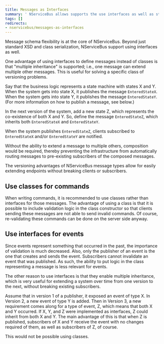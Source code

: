 ```yaml
---
title: Messages as Interfaces
summary: ' NServiceBus allows supports the use interfaces as well as standard XSD and class serialization.'
tags: []
redirects:
- nservicebus/messages-as-interfaces
---
```


Message schema flexibility is at the core of NServiceBus. Beyond just standard XSD and class serialization, NServiceBus support using interfaces as well.

One advantage of using interfaces to define messages instead of classes is that "multiple inheritance" is supported; i.e., one message can extend multiple other messages. This is useful for solving a specific class of versioning problems.

Say that the business logic represents a state machine with states X and Y. When the system gets into state X, it publishes the message `EnteredStateX`. When the system gets into state Y, it publishes the message `EnteredStateY`. (For more information on how to publish a message, see below.)

In the next version of the system, add a new state Z, which represents the co-existence of both X and Y. So, define the message `EnteredStateZ`, which inherits both `EnteredStateX` and `EnteredStateY`.

When the system publishes `EnteredStateZ`, clients subscribed to `EnteredStateX` and/or `EnteredStateY` are notified.

Without the ability to extend a message to multiple others, composition would be required, thereby preventing the infrastructure from automatically routing messages to pre-existing subscribers of the composed messages.

The versioning advantages of NServiceBus message types allow for easily extending endpoints without breaking clients or subscribers.


## Use classes for commands

When writing commands, it is recommended to use classes rather than interfaces for those messages. The advantage of using a class is that it is possible to include validation logic in the class constructor so that clients sending these messages are not able to send invalid commands. Of course, re-validating these commands can be done on the server side anyway.


## Use interfaces for events

Since events represent something that occurred in the past, the importance of validation is much decreased. Also, only the publisher of an event is the one that creates and sends the event. Subscribers cannot invalidate an event that was published. As such, the ability to put logic in the class representing a message is less relevant for events.

The other reason to use interfaces is that they enable multiple inheritance, which is very useful for extending a system over time from one version to the next, without breaking existing subscribers.

Assume that in version 1 of a publisher, it exposed an event of type X. In Version 2, a new event of type Y is added. Then in Version 3, a new requirement comes along for a type of event, Z, which means that both X and Y occurred. If X, Y, and Z were implemented as interfaces, Z could inherit from both X and Y. The main advantage of this is that when Z is published, subscribers of X and Y receive the event with no changes required of them, as well as subscribers of Z, of course.

This would not be possible using classes.